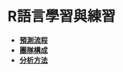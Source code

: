 # R語言學習與練習

- [**預測流程**](https://github.com/annali/R_Practice/blob/master/%08%E9%A0%90%E6%B8%AC%E6%B5%81%E7%A8%8B.md)
- [**團隊構成**](https://github.com/annali/R_Practice/blob/master/%E5%9C%98%E9%9A%8A%E6%A7%8B%E6%88%90.md)
- [**分析方法**](https://github.com/annali/R_Practice/blob/master/%E5%88%86%E6%9E%90%E6%96%B9%E6%B3%95.md)
